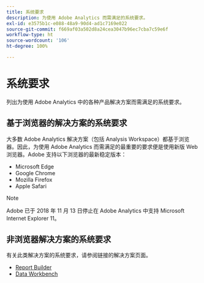 ```yaml
---
title: 系统要求
description: 为使用 Adobe Analytics 而需满足的系统要求。
exl-id: e3575b1c-e088-48a9-90d4-ad1c7169e022
source-git-commit: f669af03a502d8a24cea3047b96ec7cba7c59e6f
workflow-type: ht
source-wordcount: '106'
ht-degree: 100%

---
```


# 系统要求

列出为使用 Adobe Analytics 中的各种产品解决方案而需满足的系统要求。

## 基于浏览器的解决方案的系统要求

大多数 Adobe Analytics 解决方案（包括 Analysis Workspace）都基于浏览器。因此，为使用 Adobe Analytics 而需满足的最重要的要求便是使用新版 Web 浏览器。Adobe 支持以下浏览器的最新稳定版本：

* Microsoft Edge
* Google Chrome
* Mozilla Firefox
* Apple Safari

>[!NOTE]
>
> Adobe 已于 2018 年 11 月 13 日停止在 Adobe Analytics 中支持 Microsoft Internet Explorer 11。

## 非浏览器解决方案的系统要求

有关此类解决方案的系统要求，请参阅链接的解决方案页面。

* [Report Builder](/help/analyze/report-builder/setup/system-requirements.md)
* [Data Workbench](https://experienceleague.adobe.com/docs/data-workbench/using/install/c-data-workbench-client-install.html?lang=zh-Hans)
